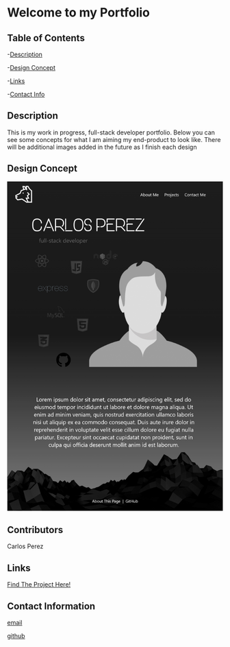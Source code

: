 # Welcome to my Portfolio 

## Table of Contents 

-[Description](##Description)

-[Design Concept](##Concept)

-[Links](##Links)

-[Contact Info](##Contact)

## Description <a name="Description"></a>

This is my work in progress, full-stack developer portfolio. Below you can see some concepts for what I am aiming my end-product to look like. There will be additional images added in the future as I finish each design

## Design Concept <a name="Concept"></a>

![HomePage](./Concepts/HomePage.jpg)


## Contributors <a name="Contributors"></a>

Carlos Perez

## Links <a name="Links"></a>

[Find The Project Here!](http://www.github.com/perezcarlos93/portfolio)

## Contact Information <a name="Contact"></a>


[email](perez.carlos_a@yahoo.com)

[github](http://www.github.com/perezcarlos93)
